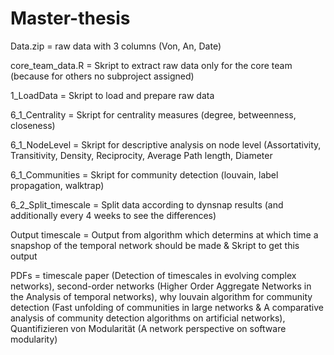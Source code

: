 # Master-thesis

Data.zip = raw data with 3 columns (Von, An, Date)

core_team_data.R = Skript to extract raw data only for the core team (because for others no subproject assigned)

1_LoadData = Skript to load and prepare raw data

6_1_Centrality = Skript for centrality measures (degree, betweenness, closeness)

6_1_NodeLevel = Skript for descriptive analysis on node level (Assortativity, Transitivity, Density, Reciprocity, Average Path length, Diameter

6_1_Communities = Skript for community detection (louvain, label propagation, walktrap)

6_2_Split_timescale = Split data according to dynsnap results (and additionally every 4 weeks to see the differences)

Output timescale = Output from algorithm which determins at which time a snapshop of the temporal network should be made & Skript to get this output

PDFs = timescale paper (Detection of timescales in evolving complex networks), second-order networks (Higher Order Aggregate Networks in the Analysis of temporal networks), why louvain algorithm for community detection (Fast unfolding of communities in large networks & A comparative analysis of community detection algorithms on artificial networks), Quantifizieren von Modularität (A network perspective on software modularity)

